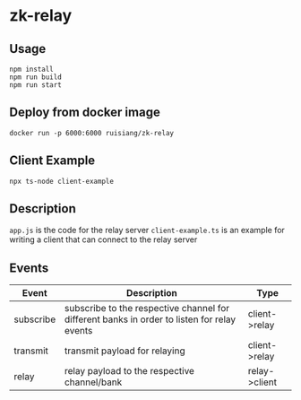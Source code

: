 # zk-relay

## Usage

```
npm install
npm run build
npm run start
```

## Deploy from docker image

```
docker run -p 6000:6000 ruisiang/zk-relay
```

## Client Example

```
npx ts-node client-example
```

## Description

`app.js` is the code for the relay server
`client-example.ts` is an example for writing a client that can connect to the relay server

## Events

| Event     | Description                                                                                 | Type          |
| --------- | ------------------------------------------------------------------------------------------- | ------------- |
| subscribe | subscribe to the respective channel for different banks in order to listen for relay events | client->relay |
| transmit  | transmit payload for relaying                                                               | client->relay |
| relay     | relay payload to the respective channel/bank                                                | relay->client |
